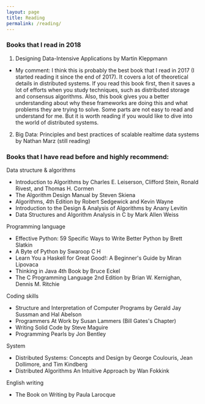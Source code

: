 ```yaml
---
layout: page
title: Reading
permalink: /reading/
---
```


### Books that I read in 2018

1. Designing Data-Intensive Applications by Martin Kleppmann
  * My comment: I think this is probably the best book that I read in 2017 (I started reading it since the end of 2017). It covers a lot of theoretical details in distributed systems. If you read this book first, then it saves a lot of efforts when you study techniques, such as distributed storage and consensus algorithms. Also, this book gives you a better understanding about why these frameworks are doing this and what problems they are trying to solve. Some parts are not easy to read and understand for me. But it is worth reading if you would like to dive into the world of distributed systems. 
2. Big Data: Principles and best practices of scalable realtime data systems by Nathan Marz (still reading)

### Books that I have read before and highly recommend: 

Data structure & algorithms

*   Introduction to Algorithms by Charles E. Leiserson, Clifford Stein, Ronald Rivest, and Thomas H. Cormen
*   The Algorithm Design Manual by Steven Skiena
*   Algorithms, 4th Edition by Robert Sedgewick and Kevin Wayne
*   Introduction to the Design & Analysis of Algorithms by Anany Levitin
*   Data Structures and Algorithm Analysis in C by Mark Allen Weiss

Programming language

*   Effective Python: 59 Specific Ways to Write Better Python by Brett Slatkin
*   A Byte of Python by Swaroop C H
*   Learn You a Haskell for Great Good!: A Beginner's Guide by Miran Lipovaca
*   Thinking in Java 4th Book by Bruce Eckel
*   The C Programming Language 2nd Edition by Brian W. Kernighan, Dennis M. Ritchie

Coding skills

*   Structure and Interpretation of Computer Programs by Gerald Jay Sussman and Hal Abelson
*   Programmers At Work by Susan Lammers (Bill Gates's Chapter)
*   Writing Solid Code by Steve Maguire
*   Programming Pearls by Jon Bentley

System

*   Distributed Systems: Concepts and Design by George Coulouris, Jean Dollimore, and Tim Kindberg
*   Distributed Algorithms An Intuitive Approach by Wan Fokkink

English writing

*   The Book on Writing by Paula Larocque

